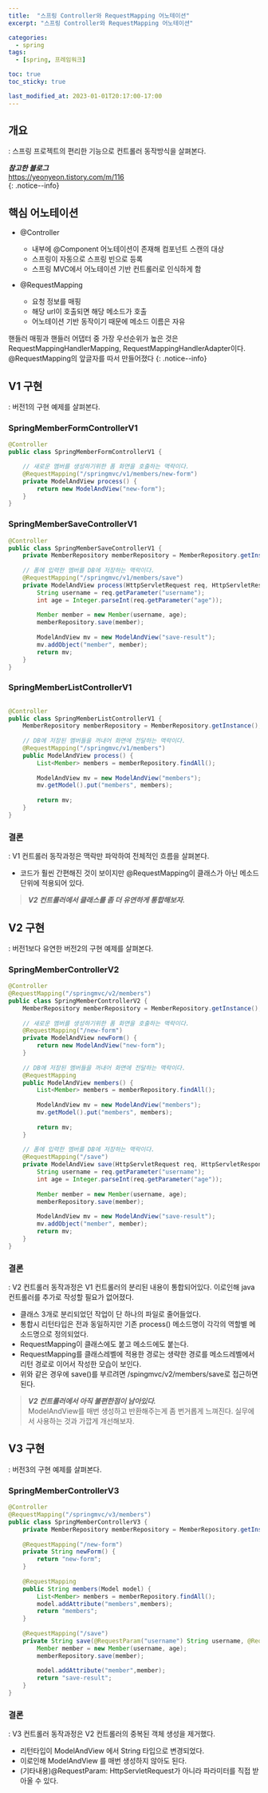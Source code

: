 ```yaml
---
title:  "스프링 Controller와 RequestMapping 어노테이션"
excerpt: "스프링 Controller와 RequestMapping 어노테이션"

categories:
  - spring
tags:
  - [spring, 프레임워크]

toc: true
toc_sticky: true

last_modified_at: 2023-01-01T20:17:00-17:00
---
```


## 개요
: 스프링 프로젝트의 편리한 기능으로 컨트롤러 동작방식을 살펴본다.

***참고한 블로그***  
https://yeonyeon.tistory.com/m/116  
{: .notice--info}

## 핵심 어노테이션
* @Controller 
  - 내부에 @Component 어노테이션이 존재해 컴포넌트 스캔의 대상
  - 스프링이 자동으로 스프링 빈으로 등록
  - 스프링 MVC에서 어노테이션 기반 컨트롤러로 인식하게 함  
  
* @RequestMapping  
  - 요청 정보를 매핑
  - 해당 url이 호출되면 해당 메소드가 호출
  - 어노테이션 기반 동작이기 때문에 메소드 이름은 자유


핸들러 매핑과 핸들러 어댑터 중 가장 우선순위가 높은 것은 RequestMappingHandlerMapping, RequestMappingHandlerAdapter이다. @RequestMapping의 앞글자를 따서 만들어졌다
{: .notice--info}


## V1 구현
: 버전1의 구현 예제를 살펴본다.  

### SpringMemberFormControllerV1

```java
@Controller	
public class SpringMemberFormControllerV1 {

    // 새로운 멤버를 생성하기위한 폼 화면을 호출하는 맥락이다.
    @RequestMapping("/springmvc/v1/members/new-form")	
    private ModelAndView process() {
        return new ModelAndView("new-form");
    }
}

```

### SpringMemberSaveControllerV1  
  
```java
@Controller
public class SpringMemberSaveControllerV1 {
    private MemberRepository memberRepository = MemberRepository.getInstance();
	
    // 폼에 입력한 멤버를 DB에 저장하는 맥락이다.
    @RequestMapping("/springmvc/v1/members/save")
    private ModelAndView process(HttpServletRequest req, HttpServletResponse res) {
        String username = req.getParameter("username");
        int age = Integer.parseInt(req.getParameter("age"));
		
        Member member = new Member(username, age);
        memberRepository.save(member);
		
        ModelAndView mv = new ModelAndView("save-result");
        mv.addObject("member", member);
        return mv;
    }
}

``` 

### SpringMemberListControllerV1  
  
```java

@Controller
public class SpringMemberListControllerV1 {
    MemberRepository memberRepository = MemberRepository.getInstance();
	
    // DB에 저장된 멤버들을 꺼내어 화면에 전달하는 맥락이다.
    @RequestMapping("/springmvc/v1/members")
    public ModelAndView process() {
        List<Member> members = memberRepository.findAll();
		
        ModelAndView mv = new ModelAndView("members");
        mv.getModel().put("members", members);
		
        return mv;
    }
}

```  

### 결론
: V1 컨트롤러 동작과정은 맥락만 파악하여 전체적인 흐름을 살펴본다.

- 코드가 훨씬 간편해진 것이 보이지만 @RequestMapping이 클래스가 아닌 메소드 단위에 적용되어 있다.

> ***V2 컨트롤러에서 클래스를 좀 더 유연하게 통합해보자.***


## V2 구현
: 버전1보다 유연한 버전2의 구현 예제를 살펴본다.

### SpringMemberControllerV2

```java
@Controller	
@RequestMapping("/springmvc/v2/members")
public class SpringMemberControllerV2 {
    MemberRepository memberRepository = MemberRepository.getInstance();
	
    // 새로운 멤버를 생성하기위한 폼 화면을 호출하는 맥락이다.
    @RequestMapping("/new-form")
    private ModelAndView newForm() {
        return new ModelAndView("new-form");
    }
	
    // DB에 저장된 멤버들을 꺼내어 화면에 전달하는 맥락이다.
    @RequestMapping
    public ModelAndView members() {
        List<Member> members = memberRepository.findAll();
		
        ModelAndView mv = new ModelAndView("members");
        mv.getModel().put("members", members);
		
        return mv;
    }
	
    // 폼에 입력한 멤버를 DB에 저장하는 맥락이다.
    @RequestMapping("/save")
    private ModelAndView save(HttpServletRequest req, HttpServletResponse res) {
        String username = req.getParameter("username");
        int age = Integer.parseInt(req.getParameter("age"));
		
        Member member = new Member(username, age);
        memberRepository.save(member);
        
        ModelAndView mv = new ModelAndView("save-result");
        mv.addObject("member", member);
        return mv;
    }
}

```

### 결론
: V2 컨트롤러 동작과정은 V1 컨트롤러의 분리된 내용이 통합되어있다. 이로인해 java 컨트롤러를 추가로 작성할 필요가 없어졌다.

- 클래스 3개로 분리되었던 작업이 단 하나의 파일로 줄어들었다.
- 통합시 리턴타입은 전과 동일하지만 기존 process() 메소드명이 각각의 역할별 메소드명으로 정의되었다.
- RequestMapping이 클래스에도 붙고 메소드에도 붙는다.
- RequestMapping를 클래스레벨에 적용한 경로는 생략한 경로를 메소드레벨에서 리턴 경로로 이어서 작성한 모습이 보인다.
- 위와 같은 경우에 save()를 부르려면 /spingmvc/v2/members/save로 접근하면 된다.


> ***V2 컨트롤러에서 아직 불편한점이 남아있다.***  
> ModelAndView를 매번 생성하고 반환해주는게 좀 번거롭게 느껴진다. 
> 실무에서 사용하는 것과 가깝게 개선해보자.



## V3 구현
: 버전3의 구현 예제를 살펴본다.

### SpringMemberControllerV3

```java
@Controller	
@RequestMapping("/springmvc/v3/members")
public class SpringMemberControllerV3 {
    private MemberRepository memberRepository = MemberRepository.getInstance();
	
    @RequestMapping("/new-form")
    private String newForm() {
        return "new-form";
    }
	
    @RequestMapping
    public String members(Model model) {
        List<Member> members = memberRepository.findAll();
        model.addAttribute("members",members);
        return "members";
    }
	
    @RequestMapping("/save")
    private String save(@RequestParam("username") String username, @RequestParam("age") int age, Model model) {
        Member member = new Member(username, age);
        memberRepository.save(member);
		
        model.addAttribute("member",member);
        return "save-result";
    }
}

```

### 결론
: V3 컨트롤러 동작과정은 V2 컨트롤러의 중복된 객체 생성을 제거했다.

- 리턴타입이 ModelAndView 에서 String 타입으로 변경되었다. 
- 이로인해 ModelAndView 를 매번 생성하지 않아도 된다.
- (기타내용)@RequestParam: HttpServletRequest가 아니라 파라미터를 직접 받아올 수 있다.
